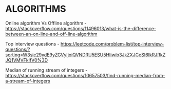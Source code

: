# ALGORITHMS

Online algorithm Vs Offline algorithm - https://stackoverflow.com/questions/11496013/what-is-the-difference-between-an-on-line-and-off-line-algorithm

Top interview questions - https://leetcode.com/problem-list/top-interview-questions/?sorting=W3sic29ydE9yZGVyIjoiQVNDRU5ESU5HIiwib3JkZXJCeSI6IkRJRkZJQ1VMVFkifV0%3D 

Median of running stream of integers - https://stackoverflow.com/questions/10657503/find-running-median-from-a-stream-of-integers


